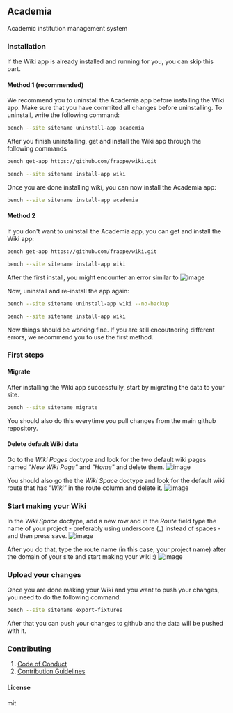 ## Academia

Academic institution management system

### Installation

If the Wiki app is already installed and running for you, you can skip this part.

#### Method 1 (recommended)

We recommend you to uninstall the Academia app before installing the Wiki app.
Make sure that you have commited all changes before uninstalling.
To uninstall, write the following command:
```bash
bench --site sitename uninstall-app academia
```

After you finish uninstalling, get and install the Wiki app through the following commands
```bash
bench get-app https://github.com/frappe/wiki.git
```
```bash
bench --site sitename install-app wiki
```

Once you are done installing wiki, you can now install the Academia app:
```bash
bench --site sitename install-app academia
```

#### Method 2

If you don't want to uninstall the Academia app, you can get and install the Wiki app:
```bash
bench get-app https://github.com/frappe/wiki.git
```
```bash
bench --site sitename install-app wiki
```

After the first install, you might encounter an error similar to
![image](https://github.com/user-attachments/assets/4a74a69a-02a2-4026-ac59-81e8e9683570)


Now, uninstall and re-install the app again:
```bash
bench --site sitename uninstall-app wiki --no-backup
```
```bash
bench --site sitename install-app wiki
```
Now things should be working fine.
If you are still encoutnering different errors, we recommend you to use the first method.


### First steps

#### Migrate

After installing the Wiki app successfully, start by migrating the data to your site.
```bash
bench --site sitename migrate
```
You should also do this everytime you pull changes from the main github repository.

#### Delete default Wiki data

Go to the *Wiki Pages* doctype and look for the two default wiki pages named *"New Wiki Page"* and *"Home"* and delete them.
![image](https://github.com/user-attachments/assets/7532eebf-940e-49f2-8007-10a1c3b340ad)

You should also go the the *Wiki Space* doctype and look for the default wiki route that has *"Wiki"* in the route column and delete it.
![image](https://github.com/user-attachments/assets/c221a0aa-5544-4955-82d5-007a2d541b11)


### Start making your Wiki

In the *Wiki Space* doctype, add a new row and in the *Route* field type the name of your project - preferably using underscore (_) instead of spaces - and then press save.
![image](https://github.com/user-attachments/assets/54eef194-ff16-4485-a355-5c0f1397332b)

After you do that, type the route name (in this case, your project name) after the domain of your site and start making your wiki :)
![image](https://github.com/user-attachments/assets/040e166f-6bea-452e-91b9-8434785d1167)


### Upload your changes

Once you are done making your Wiki and you want to push your changes, you need to do the following command:
```bash
bench --site sitename export-fixtures
```
After that you can push your changes to github and the data will be pushed with it.


### Contributing
1. [Code of Conduct]()
2. [Contribution Guidelines](https://github.com/SanU-Development-Team/Academia/wiki/Contribution-Guidelines)

#### License

mit
